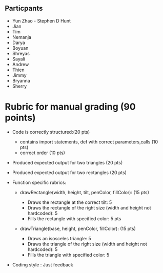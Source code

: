 ## Particpants

* Yun Zhao - Stephen D Hunt
* Jian
* Tim
* Nemanja
* Darya
* Boyuan
* Shreyas
* Sayali
* Andrew
* Thien
* Jimmy
* Bryanna
* Sherry


# Rubric for manual grading (90 points)

* Code is correctly structured:(20 pts)                                    
   * contains import statements, def with correct parameters,calls   (10 pts)
   * correct order                                                   (10 pts)
* Produced expected output for two triangles                         (20 pts)
* Produced expected output for two rectangles                        (20 pts)
* Function specific rubrics:
	* drawRectangle(width, height, tilt, penColor, fillColor):       (15 pts)
	  * Draws the rectangle at the correct tilt: 5 
	  * Draws the rectangle of the right size (width and height not hardcoded): 5
	  * Fills the rectangle with specified color: 5 pts


	* drawTriangle(base, height, penColor, fillColor):               (15 pts)
	  * Draws an isosceles triangle: 5
	  * Draws the triangle of the right size (width and height not hardcoded): 5
	  * Fills the triangle with specified color: 5

* Coding style : Just feedback                                           
	












